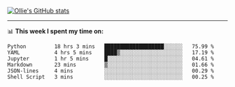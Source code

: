 <!--
**icedpanda/icedpanda** is a ✨ _special_ ✨ repository because its `README.md` (this file) appears on your GitHub profile.

Here are some ideas to get you started:

- 🔭 I’m currently working on ...
- 🌱 I’m currently learning ...
- 👯 I’m looking to collaborate on ...
- 🤔 I’m looking for help with ...
- 💬 Ask me about ...
- 📫 How to reach me: ...
- 😄 Pronouns: ...
- ⚡ Fun fact: ...
-->
[![Ollie's GitHub stats](https://github-readme-stats-icedpanda.vercel.app/api?username=icedpanda&count_private=true&show_icons=true)](https://github.com/icedpanda)

---
📊 **This week I spent my time on:**
<!--START_SECTION:waka-->

```text
Python         18 hrs 3 mins   ███████████████████░░░░░░   75.99 %
YAML           4 hrs 5 mins    ████▒░░░░░░░░░░░░░░░░░░░░   17.19 %
Jupyter        1 hr 5 mins     █░░░░░░░░░░░░░░░░░░░░░░░░   04.61 %
Markdown       23 mins         ▒░░░░░░░░░░░░░░░░░░░░░░░░   01.66 %
JSON-lines     4 mins          ░░░░░░░░░░░░░░░░░░░░░░░░░   00.29 %
Shell Script   3 mins          ░░░░░░░░░░░░░░░░░░░░░░░░░   00.25 %
```

<!--END_SECTION:waka-->
